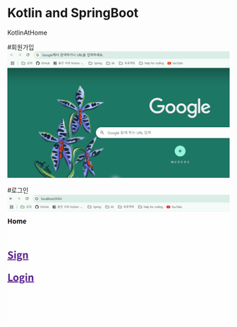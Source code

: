 # Kotlin and SpringBoot
KotlinAtHome

#회원가입
<img src="./spring-boot-2.7.18-kotlin/spring-boot-2.7.18-kotlin/src/main/asset/회원가입.gif" alt="회원가입 GIF" />

#로그인
<img src="./spring-boot-2.7.18-kotlin/spring-boot-2.7.18-kotlin/src/main/asset/로그인.gif" alt="로그인 GIF" />



